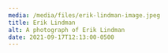 ```yaml
---
media: /media/files/erik-lindman-image.jpeg
title: Erik Lindman
alt: A photograph of Erik Lindman
date: 2021-09-17T12:13:00-0500
---
```

